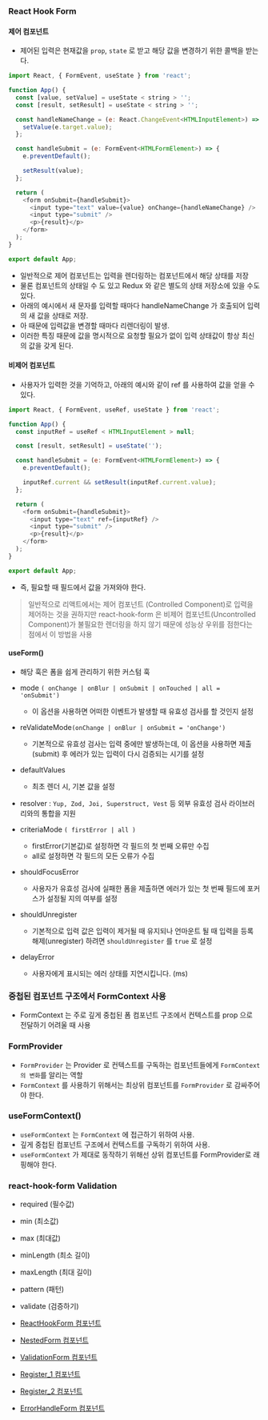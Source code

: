 ### **React Hook Form**

#### **제어 컴포넌트**

- 제어된 입력은 현재값을 `prop`, `state` 로 받고 해당 값을 변경하기 위한 콜백을 받는다.

```js
import React, { FormEvent, useState } from 'react';

function App() {
  const [value, setValue] = useState < string > '';
  const [result, setResult] = useState < string > '';

  const handleNameChange = (e: React.ChangeEvent<HTMLInputElement>) => {
    setValue(e.target.value);
  };

  const handleSubmit = (e: FormEvent<HTMLFormElement>) => {
    e.preventDefault();

    setResult(value);
  };

  return (
    <form onSubmit={handleSubmit}>
      <input type="text" value={value} onChange={handleNameChange} />
      <input type="submit" />
      <p>{result}</p>
    </form>
  );
}

export default App;
```

- 일반적으로 제어 컴포넌트는 입력을 렌더링하는 컴포넌트에서 해당 상태를 저장
- 물론 컴포넌트의 상태일 수 도 있고 Redux 와 같은 별도의 상태 저장소에 있을 수도 있다.
- 아래의 예시에서 새 문자를 입력할 때마다 handleNameChange 가 호출되어 입력의 새 값을 상태로 저장.
- 아 때문에 입력값을 변경할 때마다 리렌더링이 발생.
- 이러한 특징 때문에 값을 명시적으로 요청할 필요가 없이 입력 상태값이 항상 최신의 값을 갖게 된다.

#### **비제어 컴포넌트**

- 사용자가 입력한 것을 기억하고, 아래의 예시와 같이 ref 를 사용하여 값을 얻을 수 있다.

```js
import React, { FormEvent, useRef, useState } from 'react';

function App() {
  const inputRef = useRef < HTMLInputElement > null;

  const [result, setResult] = useState('');

  const handleSubmit = (e: FormEvent<HTMLFormElement>) => {
    e.preventDefault();

    inputRef.current && setResult(inputRef.current.value);
  };

  return (
    <form onSubmit={handleSubmit}>
      <input type="text" ref={inputRef} />
      <input type="submit" />
      <p>{result}</p>
    </form>
  );
}

export default App;
```

- 즉, 필요할 때 필드에서 값을 가져와야 한다.

> 일반적으로 리액트에서는 제어 컴포넌트 (Controlled Component)로 입력을 제어하는 것을 권하지만 react-hook-form 은 비제어 컴포넌트(Uncontrolled Component)가 불필요한 렌더링을 하지 않기 때문에 성능상 우위를 점한다는 점에서 이 방법을 사용

#### **useForm()**

- 해당 훅은 폼을 쉽게 관리하기 위한 커스텀 훅

- mode `( onChange | onBlur | onSubmit | onTouched | all = 'onSubmit')`

  - 이 옵션을 사용하면 어떠한 이벤트가 발생할 때 유효성 검사를 할 것인지 설정

- reValidateMode`(onChange | onBlur | onSubmit = 'onChange')`

  - 기본적으로 유효성 검사는 입력 중에만 발생하는데, 이 옵션을 사용하면 제출(submit) 후 에러가 있는 입력이 다시 검증되는 시기를 설정

- defaultValues

  - 최초 렌더 시, 기본 값을 설정

- resolver : `Yup, Zod, Joi, Superstruct, Vest` 등 외부 유효성 검사 라이브러리와의 통합을 지원

- criteriaMode `( firstError | all )`

  - firstError(기본값)로 설정하면 각 필드의 첫 번째 오류만 수집
  - all로 설정하면 각 필드의 모든 오류가 수집

- shouldFocusError

  - 사용자가 유효성 검사에 실패한 폼을 제출하면 에러가 있는 첫 번째 필드에 포커스가 설정될 지의 여부를 설정

- shouldUnregister

  - 기본적으로 입력 값은 입력이 제거될 때 유지되나 언마운트 될 때 입력을 등록 해제(unregister) 하려면 `shouldUnregister` 를 `true` 로 설정

- delayError

  - 사용자에게 표시되는 에러 상태를 지연시킵니다. (ms)

### **중첩된 컴포넌트 구조에서 FormContext 사용**

- FormContext 는 주로 깊게 중첩된 폼 컴포넌트 구조에서 컨텍스트를 prop 으로 전달하기 어려울 때 사용

### **FormProvider**

- `FormProvider` 는 Provider 로 컨텍스트를 구독하는 컴포넌트들에게 `FormContext 의 변화`를 알리는 역할
- `FormContext` 를 사용하기 위해서는 최상위 컴포넌트를 `FormProvider` 로 감싸주어야 한다.

### **useFormContext()**

- `useFormContext` 는 `FormContext` 에 접근하기 위하여 사용.
- 깊게 중첩된 컴포넌트 구조에서 컨텍스트를 구독하기 위하여 사용.
- `useFormContext` 가 제대로 동작하기 위해선 상위 컴포넌트를 FormProvider로 래핑해야 한다.

### **react-hook-form Validation**

- required (필수값)
- min (최소값)
- max (최대값)
- minLength (최소 길이)
- maxLength (최대 길이)
- pattern (패턴)
- validate (검증하기)

- [ReactHookForm 컴포넌트](ReactHookForm.tsx)
- [NestedForm 컴포넌트](NestedForm.tsx)
- [ValidationForm 컴포넌트](ValidationForm.tsx)
- [Register_1 컴포넌트](Register.tsx)
- [Register_2 컴포넌트](Register2.tsx)
- [ErrorHandleForm 컴포넌트](ErrorHandleForm.tsx)
